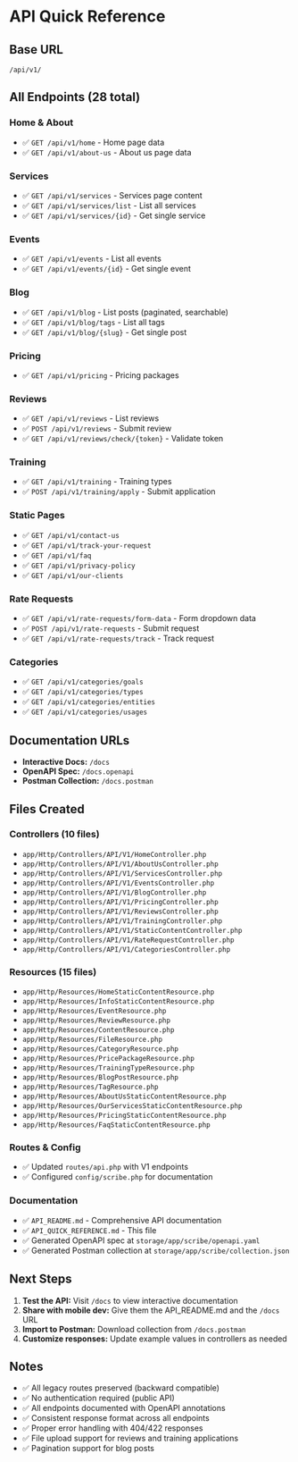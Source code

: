 # API Quick Reference

## Base URL
`/api/v1/`

## All Endpoints (28 total)

### Home & About
- ✅ `GET /api/v1/home` - Home page data
- ✅ `GET /api/v1/about-us` - About us page data

### Services
- ✅ `GET /api/v1/services` - Services page content
- ✅ `GET /api/v1/services/list` - List all services
- ✅ `GET /api/v1/services/{id}` - Get single service

### Events
- ✅ `GET /api/v1/events` - List all events
- ✅ `GET /api/v1/events/{id}` - Get single event

### Blog
- ✅ `GET /api/v1/blog` - List posts (paginated, searchable)
- ✅ `GET /api/v1/blog/tags` - List all tags
- ✅ `GET /api/v1/blog/{slug}` - Get single post

### Pricing
- ✅ `GET /api/v1/pricing` - Pricing packages

### Reviews
- ✅ `GET /api/v1/reviews` - List reviews
- ✅ `POST /api/v1/reviews` - Submit review
- ✅ `GET /api/v1/reviews/check/{token}` - Validate token

### Training
- ✅ `GET /api/v1/training` - Training types
- ✅ `POST /api/v1/training/apply` - Submit application

### Static Pages
- ✅ `GET /api/v1/contact-us`
- ✅ `GET /api/v1/track-your-request`
- ✅ `GET /api/v1/faq`
- ✅ `GET /api/v1/privacy-policy`
- ✅ `GET /api/v1/our-clients`

### Rate Requests
- ✅ `GET /api/v1/rate-requests/form-data` - Form dropdown data
- ✅ `POST /api/v1/rate-requests` - Submit request
- ✅ `GET /api/v1/rate-requests/track` - Track request

### Categories
- ✅ `GET /api/v1/categories/goals`
- ✅ `GET /api/v1/categories/types`
- ✅ `GET /api/v1/categories/entities`
- ✅ `GET /api/v1/categories/usages`

## Documentation URLs

- **Interactive Docs:** `/docs`
- **OpenAPI Spec:** `/docs.openapi`
- **Postman Collection:** `/docs.postman`

## Files Created

### Controllers (10 files)
- `app/Http/Controllers/API/V1/HomeController.php`
- `app/Http/Controllers/API/V1/AboutUsController.php`
- `app/Http/Controllers/API/V1/ServicesController.php`
- `app/Http/Controllers/API/V1/EventsController.php`
- `app/Http/Controllers/API/V1/BlogController.php`
- `app/Http/Controllers/API/V1/PricingController.php`
- `app/Http/Controllers/API/V1/ReviewsController.php`
- `app/Http/Controllers/API/V1/TrainingController.php`
- `app/Http/Controllers/API/V1/StaticContentController.php`
- `app/Http/Controllers/API/V1/RateRequestController.php`
- `app/Http/Controllers/API/V1/CategoriesController.php`

### Resources (15 files)
- `app/Http/Resources/HomeStaticContentResource.php`
- `app/Http/Resources/InfoStaticContentResource.php`
- `app/Http/Resources/EventResource.php`
- `app/Http/Resources/ReviewResource.php`
- `app/Http/Resources/ContentResource.php`
- `app/Http/Resources/FileResource.php`
- `app/Http/Resources/CategoryResource.php`
- `app/Http/Resources/PricePackageResource.php`
- `app/Http/Resources/TrainingTypeResource.php`
- `app/Http/Resources/BlogPostResource.php`
- `app/Http/Resources/TagResource.php`
- `app/Http/Resources/AboutUsStaticContentResource.php`
- `app/Http/Resources/OurServicesStaticContentResource.php`
- `app/Http/Resources/PricingStaticContentResource.php`
- `app/Http/Resources/FaqStaticContentResource.php`

### Routes & Config
- ✅ Updated `routes/api.php` with V1 endpoints
- ✅ Configured `config/scribe.php` for documentation

### Documentation
- ✅ `API_README.md` - Comprehensive API documentation
- ✅ `API_QUICK_REFERENCE.md` - This file
- ✅ Generated OpenAPI spec at `storage/app/scribe/openapi.yaml`
- ✅ Generated Postman collection at `storage/app/scribe/collection.json`

## Next Steps

1. **Test the API:** Visit `/docs` to view interactive documentation
2. **Share with mobile dev:** Give them the API_README.md and the `/docs` URL
3. **Import to Postman:** Download collection from `/docs.postman`
4. **Customize responses:** Update example values in controllers as needed

## Notes

- ✅ All legacy routes preserved (backward compatible)
- ✅ No authentication required (public API)
- ✅ All endpoints documented with OpenAPI annotations
- ✅ Consistent response format across all endpoints
- ✅ Proper error handling with 404/422 responses
- ✅ File upload support for reviews and training applications
- ✅ Pagination support for blog posts

